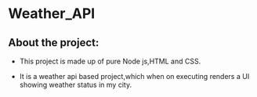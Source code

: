 # Weather_API

## About the project:

- This project is made up of pure Node js,HTML and CSS.

- It is a weather api based project,which when on executing renders a UI showing weather status in my city.
